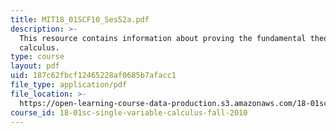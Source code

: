 ```yaml
---
title: MIT18_01SCF10_Ses52a.pdf
description: >-
  This resource contains information about proving the fundamental theorem of
  calculus.
type: course
layout: pdf
uid: 187c62fbcf12465228af0685b7afacc1
file_type: application/pdf
file_location: >-
  https://open-learning-course-data-production.s3.amazonaws.com/18-01sc-single-variable-calculus-fall-2010/187c62fbcf12465228af0685b7afacc1_MIT18_01SCF10_Ses52a.pdf
course_id: 18-01sc-single-variable-calculus-fall-2010
---
```

